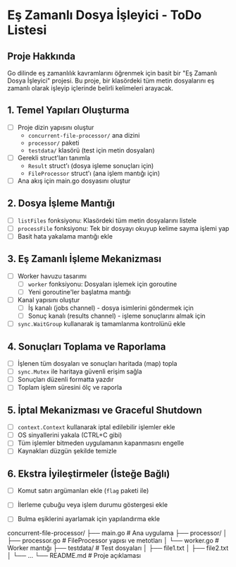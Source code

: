 # Eş Zamanlı Dosya İşleyici - ToDo Listesi

## Proje Hakkında
Go dilinde eş zamanlılık kavramlarını öğrenmek için basit bir "Eş Zamanlı Dosya İşleyici" projesi. Bu proje, bir klasördeki tüm metin dosyalarını eş zamanlı olarak işleyip içlerinde belirli kelimeleri arayacak.

## 1. Temel Yapıları Oluşturma
- [ ] Proje dizin yapısını oluştur
  - `concurrent-file-processor/` ana dizini
  - `processor/` paketi
  - `testdata/` klasörü (test için metin dosyaları)
- [ ] Gerekli struct'ları tanımla
  - `Result` struct'ı (dosya işleme sonuçları için)
  - `FileProcessor` struct'ı (ana işlem mantığı için)
- [ ] Ana akış için main.go dosyasını oluştur

## 2. Dosya İşleme Mantığı
- [ ] `listFiles` fonksiyonu: Klasördeki tüm metin dosyalarını listele
- [ ] `processFile` fonksiyonu: Tek bir dosyayı okuyup kelime sayma işlemi yap
- [ ] Basit hata yakalama mantığı ekle

## 3. Eş Zamanlı İşleme Mekanizması
- [ ] Worker havuzu tasarımı
  - [ ] `worker` fonksiyonu: Dosyaları işlemek için goroutine
  - [ ] Yeni goroutine'ler başlatma mantığı
- [ ] Kanal yapısını oluştur
  - [ ] İş kanalı (jobs channel) - dosya isimlerini göndermek için
  - [ ] Sonuç kanalı (results channel) - işleme sonuçlarını almak için
- [ ] `sync.WaitGroup` kullanarak iş tamamlanma kontrolünü ekle

## 4. Sonuçları Toplama ve Raporlama
- [ ] İşlenen tüm dosyaları ve sonuçları haritada (map) topla
- [ ] `sync.Mutex` ile haritaya güvenli erişim sağla
- [ ] Sonuçları düzenli formatta yazdır
- [ ] Toplam işlem süresini ölç ve raporla

## 5. İptal Mekanizması ve Graceful Shutdown
- [ ] `context.Context` kullanarak iptal edilebilir işlemler ekle
- [ ] OS sinyallerini yakala (CTRL+C gibi)
- [ ] Tüm işlemler bitmeden uygulamanın kapanmasını engelle
- [ ] Kaynakları düzgün şekilde temizle

## 6. Ekstra İyileştirmeler (İsteğe Bağlı)
- [ ] Komut satırı argümanları ekle (`flag` paketi ile)
- [ ] İlerleme çubuğu veya işlem durumu göstergesi ekle
- [ ] Bulma eşiklerini ayarlamak için yapılandırma ekle


concurrent-file-processor/
├── main.go               # Ana uygulama
├── processor/
│   ├── processor.go      # FileProcessor yapısı ve metotları
│   └── worker.go         # Worker mantığı
├── testdata/             # Test dosyaları
│   ├── file1.txt
│   ├── file2.txt
│   └── ...
└── README.md             # Proje açıklaması